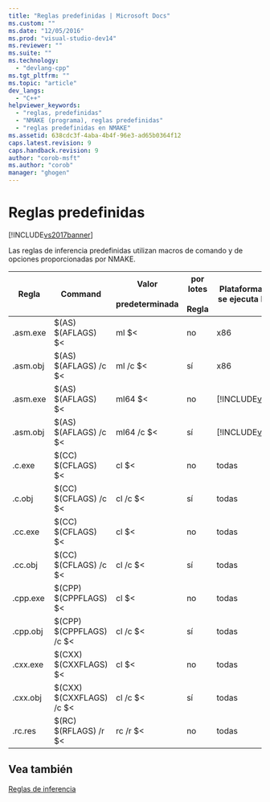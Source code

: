 ```yaml
---
title: "Reglas predefinidas | Microsoft Docs"
ms.custom: ""
ms.date: "12/05/2016"
ms.prod: "visual-studio-dev14"
ms.reviewer: ""
ms.suite: ""
ms.technology: 
  - "devlang-cpp"
ms.tgt_pltfrm: ""
ms.topic: "article"
dev_langs: 
  - "C++"
helpviewer_keywords: 
  - "reglas, predefinidas"
  - "NMAKE (programa), reglas predefinidas"
  - "reglas predefinidas en NMAKE"
ms.assetid: 638cdc3f-4aba-4b4f-96e3-ad65b0364f12
caps.latest.revision: 9
caps.handback.revision: 9
author: "corob-msft"
ms.author: "corob"
manager: "ghogen"
---
```

# Reglas predefinidas
[!INCLUDE[vs2017banner](../assembler/inline/includes/vs2017banner.md)]

Las reglas de inferencia predefinidas utilizan macros de comando y de opciones proporcionadas por NMAKE.  
  
|Regla|Command|Valor<br /><br /> predeterminada|por lotes<br /><br /> Regla|Plataforma donde se ejecuta NMAKE|  
|-----------|-------------|------------------------------|-------------------------|---------------------------------------|  
|.asm.exe|$\(AS\) $\(AFLAGS\) $\<|ml $\<|no|x86|  
|.asm.obj|$\(AS\) $\(AFLAGS\) \/c $\<|ml \/c $\<|sí|x86|  
|.asm.exe|$\(AS\) $\(AFLAGS\) $\<|ml64 $\<|no|[!INCLUDE[vcprx64](../assembler/inline/includes/vcprx64_md.md)]|  
|.asm.obj|$\(AS\) $\(AFLAGS\) \/c $\<|ml64 \/c $\<|sí|[!INCLUDE[vcprx64](../assembler/inline/includes/vcprx64_md.md)]|  
|.c.exe|$\(CC\) $\(CFLAGS\) $\<|cl $\<|no|todas|  
|.c.obj|$\(CC\) $\(CFLAGS\) \/c $\<|cl \/c $\<|sí|todas|  
|.cc.exe|$\(CC\) $\(CFLAGS\) $\<|cl $\<|no|todas|  
|.cc.obj|$\(CC\) $\(CFLAGS\) \/c $\<|cl \/c $\<|sí|todas|  
|.cpp.exe|$\(CPP\) $\(CPPFLAGS\) $\<|cl $\<|no|todas|  
|.cpp.obj|$\(CPP\) $\(CPPFLAGS\) \/c $\<|cl \/c $\<|sí|todas|  
|.cxx.exe|$\(CXX\) $\(CXXFLAGS\) $\<|cl $\<|no|todas|  
|.cxx.obj|$\(CXX\) $\(CXXFLAGS\) \/c $\<|cl \/c $\<|sí|todas|  
|.rc.res|$\(RC\) $\(RFLAGS\) \/r $\<|rc \/r $\<|no|todas|  
  
## Vea también  
 [Reglas de inferencia](../build/inference-rules.md)